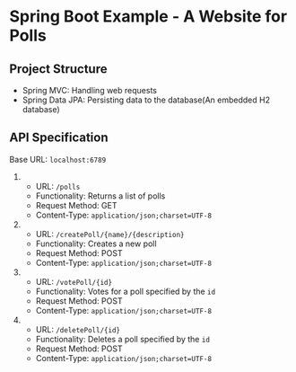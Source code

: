 Spring Boot Example - A Website for Polls
========

Project Structure
--------
- Spring MVC: Handling web requests
- Spring Data JPA: Persisting data to the database(An embedded H2 database)

API Specification
--------
Base URL: `localhost:6789`

1. - URL: `/polls`
   - Functionality: Returns a list of polls
   - Request Method: GET
   - Content-Type: `application/json;charset=UTF-8`

2. - URL: `/createPoll/{name}/{description}`
   - Functionality: Creates a new poll
   - Request Method: POST
   - Content-Type: `application/json;charset=UTF-8`

3. - URL: `/votePoll/{id}`
   - Functionality: Votes for a poll specified by the `id`
   - Request Method: POST
   - Content-Type: `application/json;charset=UTF-8`

4. - URL: `/deletePoll/{id}`
   - Functionality: Deletes a poll specified by the `id`
   - Request Method: POST
   - Content-Type: `application/json;charset=UTF-8`